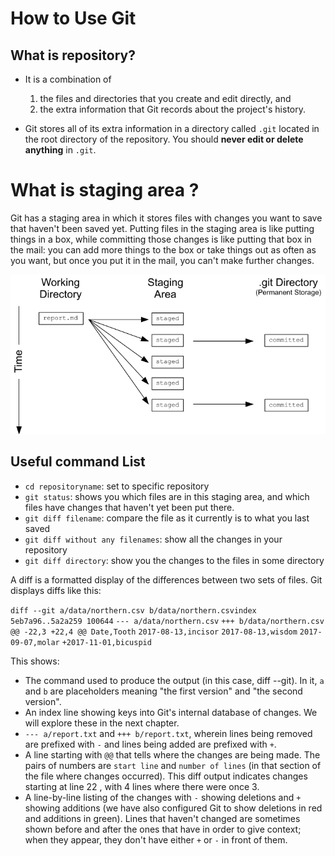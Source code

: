 # **How to Use Git**

## What is repository?
* It is a combination of  
   1. the files and directories that you create and edit directly, and 
    2. the extra information that Git records about the project's history. 
    
*  Git stores all of its extra information in a directory called `.git` located in the root directory of the repository. You should **never edit or delete anything** in  `.git`.


# What is staging area ? 
Git has a staging area in which it stores files with changes you want to save that haven't been saved yet. Putting files in the staging area is like putting things in a box, while committing those changes is like putting that box in the mail: you can add more things to the box or take things out as often as you want, but once you put it in the mail, you can't make further changes.

![staging-area](/images/staging-area.png)



## Useful command List 
* `cd repositoryname`: set to specific repository 
* `git status`: shows you which files are in this staging area, and which files have changes that haven't yet been put there. 
* `git diff filename`: compare the file as it currently is to what you last saved
* `git diff without any filenames`: show all the changes in your repository
* `git diff directory`: show you the changes to the files in some directory

A diff is a formatted display of the differences between two sets of files. Git displays diffs like this:

`diff --git a/data/northern.csv b/data/northern.csvindex 5eb7a96..5a2a259 100644`
`--- a/data/northern.csv`
`+++ b/data/northern.csv`
`@@ -22,3 +22,4 @@ Date,Tooth`
`2017-08-13,incisor`
`2017-08-13,wisdom`
`2017-09-07,molar`
`+2017-11-01,bicuspid`

This shows:
* The command used to produce the output (in this case, diff --git). In it, `a` and `b` are placeholders meaning "the first version" and "the second version".
* An index line showing keys into Git's internal database of changes. We will explore these in the next chapter.
* `--- a/report.txt` and `+++ b/report.txt`, wherein lines being removed are prefixed with `-` and lines being added are prefixed with `+`.
* A line starting with `@@` that tells where the changes are being made. The pairs of numbers are `start line` and `number of lines` (in that section of the file where changes occurred). This diff output indicates changes starting at line 22 , with 4 lines where there were once 3.
* A line-by-line listing of the changes with `-` showing deletions and `+` showing additions (we have also configured Git to show deletions in red and additions in green). Lines that haven't changed are sometimes shown before and after the ones that have in order to give context; when they appear, they don't have either `+` or `-` in front of them.
